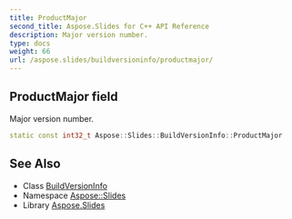 ```yaml
---
title: ProductMajor
second_title: Aspose.Slides for C++ API Reference
description: Major version number.
type: docs
weight: 66
url: /aspose.slides/buildversioninfo/productmajor/
---
```

## ProductMajor field


Major version number.

```cpp
static const int32_t Aspose::Slides::BuildVersionInfo::ProductMajor
```

## See Also

* Class [BuildVersionInfo](../)
* Namespace [Aspose::Slides](../../)
* Library [Aspose.Slides](../../../)